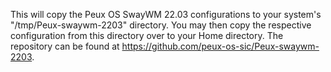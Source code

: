 This will copy the Peux OS SwayWM 22.03 configurations to your system's "/tmp/Peux-swaywm-2203" directory. You may then copy the respective configuration from this directory over to your Home directory.  The repository can be found at https://github.com/peux-os-sic/Peux-swaywm-2203.
